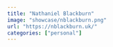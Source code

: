 ```yaml
---
title: "Nathaniel Blackburn"
image: "showcase/nblackburn.png"
url: "https://nblackburn.uk/"
categories: ["personal"]
---
```


